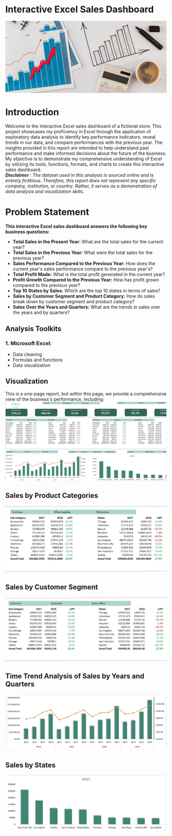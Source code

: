 # Interactive Excel Sales Dashboard

![](https://github.com/temee0/Interactive-Excel-Sales-Dashboard/blob/main/intro.jpg)

# Introduction
Welcome to the interactive Excel sales dashboard of a fictional store. This project showcases my proficiency in Excel through the application of exploratory data analysis to identify key performance indicators, reveal trends in our data, and compare performances with the previous year. The insights provided in this report are intended to help understand past performance and make informed decisions about the future of the business. My objective is to demonstrate my comprehensive understanding of Excel by utilizing its tools, functions, formats, and charts to create this interactive sales dashboard.   
**_Disclaimer_** :  _The dataset used in this analysis is sourced online and is entirely fictitious. Therefore, this report does not represent any specific company, institution, or country. Rather, it serves as a demonstration of data analysis and visualization skills._

# Problem Statement
**This interactive Excel sales dashboard answers the following key business questions:**
- **Total Sales in the Present Year:** What are the total sales for the current year?
- **Total Sales in the Previous Year:** What were the total sales for the previous year?
- **Sales Performance Compared to the Previous Year:** How does the current year's sales performance compare to the previous year's?
- **Total Profit Made:** What is the total profit generated in the current year?
- **Profit Growth Compared to the Previous Year:** How has profit grown compared to the previous year?
- **Top 10 States by Sales:** Which are the top 10 states in terms of sales?
- **Sales by Customer Segment and Product Category:** How do sales break down by customer segment and product category?
- **Sales Over the Years and Quarters:** What are the trends in sales over the years and by quarters?

## Analysis Toolkits
### 1. Microsoft Excel:
- Data cleaning
- Formulas and functions
- Data visualization

## Visualization
This is a one-page report, but within this page, we provide a comprehensive view of the business's performance, including:
![](https://github.com/temee0/Interactive-Excel-Sales-Dashboard/blob/main/full%20Dashboard.jpg)

## Sales by Product Categories
![](https://github.com/temee0/Interactive-Excel-Sales-Dashboard/blob/main/product%20category.jpg)

## Sales by Customer Segment
![](https://github.com/temee0/Interactive-Excel-Sales-Dashboard/blob/main/customer%20segment.jpg)

## Time Trend Analysis of Sales by Years and Quarters
![](https://github.com/temee0/Interactive-Excel-Sales-Dashboard/blob/main/time_trend%20Analysis.jpg)

## Sales by States
![](https://github.com/temee0/Interactive-Excel-Sales-Dashboard/blob/main/sales%20Analysis%20.jpg)

